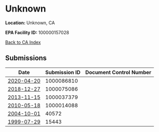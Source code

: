 # Unknown

**Location:** Unknown, CA

**EPA Facility ID:** 100000157028

[Back to CA Index](../../index.md)

## Submissions

| Date | Submission ID | Document Control Number |
|------|--------------|-------------------------|
| [2020-04-20](submissions/1000086810.md) | 1000086810 |  |
| [2018-12-27](submissions/1000075086.md) | 1000075086 |  |
| [2013-11-15](submissions/1000037379.md) | 1000037379 |  |
| [2010-05-18](submissions/1000014088.md) | 1000014088 |  |
| [2004-10-01](submissions/40572.md) | 40572 |  |
| [1999-07-29](submissions/15443.md) | 15443 |  |
